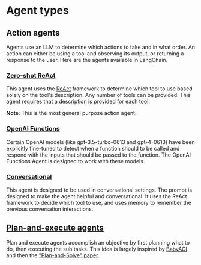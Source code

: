 Agent types
===========

Action agents[](#action-agents "Direct link to Action agents")
---------------------------------------------------------------

Agents use an LLM to determine which actions to take and in what order. An action can either be using a tool and observing its output, or returning a response to the user. Here are the agents available in LangChain.

### [Zero-shot ReAct](/docs/modules/agents/agent_types/react)[](#zero-shot-react "Direct link to zero-shot-react")

This agent uses the [ReAct](https://arxiv.org/pdf/2205.00445.pdf) framework to determine which tool to use based solely on the tool's description. Any number of tools can be provided. This agent requires that a description is provided for each tool.

**Note**: This is the most general purpose action agent.

### [OpenAI Functions](/docs/modules/agents/agent_types/openai_functions_agent)[](#openai-functions "Direct link to openai-functions")

Certain OpenAI models (like gpt-3.5-turbo-0613 and gpt-4-0613) have been explicitly fine-tuned to detect when a function should to be called and respond with the inputs that should be passed to the function. The OpenAI Functions Agent is designed to work with these models.

### [Conversational](/docs/modules/agents/agent_types/chat_conversation_agent)[](#conversational "Direct link to conversational")

This agent is designed to be used in conversational settings. The prompt is designed to make the agent helpful and conversational. It uses the ReAct framework to decide which tool to use, and uses memory to remember the previous conversation interactions.

[Plan-and-execute agents](/docs/modules/agents/agent_types/plan_and_execute)[](#plan-and-execute-agents "Direct link to plan-and-execute-agents")
--------------------------------------------------------------------------------------------------------------------------------------------------

Plan and execute agents accomplish an objective by first planning what to do, then executing the sub tasks. This idea is largely inspired by [BabyAGI](https://github.com/yoheinakajima/babyagi) and then the ["Plan-and-Solve" paper](https://arxiv.org/abs/2305.04091).